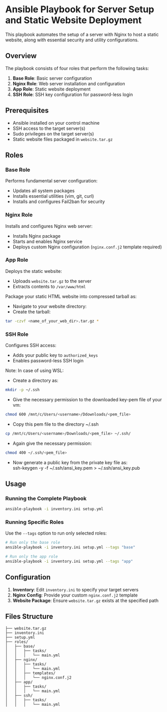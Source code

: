 # Ansible Playbook for Server Setup and Static Website Deployment

This playbook automates the setup of a server with Nginx to host a static website, along with essential security and utility configurations.

## Overview

The playbook consists of four roles that perform the following tasks:

1. **Base Role**: Basic server configuration
2. **Nginx Role**: Web server installation and configuration
3. **App Role**: Static website deployment
4. **SSH Role**: SSH key configuration for password-less login

## Prerequisites

- Ansible installed on your control machine
- SSH access to the target server(s)
- Sudo privileges on the target server(s)
- Static website files packaged in `website.tar.gz`

## Roles

### Base Role
Performs fundamental server configuration:
- Updates all system packages
- Installs essential utilities (vim, git, curl)
- Installs and configures Fail2ban for security

### Nginx Role
Installs and configures Nginx web server:
- Installs Nginx package
- Starts and enables Nginx service
- Deploys custom Nginx configuration (`nginx.conf.j2` template required)

### App Role
Deploys the static website:
- Uploads `website.tar.gz` to the server
- Extracts contents to `/var/www/html`

Package your static HTML website into compressed tarball as:
- Navigate to your website directory:
- Create the tarball:
```bash
tar -czvf <name_of_your_web_dir>.tar.gz *
```
### SSH Role
Configures SSH access:
- Adds your public key to `authorized_keys`
- Enables password-less SSH login

Note:
In case of using WSL:
- Create a directory as:
```bash
mkdir -p ~/.ssh
```
- Give the necessary permission to the downloaded key-pem file of your vm:
```bash
chmod 600 /mnt/c/Users/<username>/Ddownloads/<pem_file>
```
- Copy this pem file to the directory ~/.ssh
```bash
cp /mnt/c/Users/<username>/Downloads/<pem_file> ~/.ssh/
```
- Again give the necessary permission:
```bash
chmod 400 ~/.ssh/<pem_file>
```
- Now generate a public key from the private key file as:\
ssh-keygen -y -f ~/.ssh/ansi_key.pem > ~/.ssh/ansi_key.pub

## Usage

### Running the Complete Playbook
```bash
ansible-playbook -i inventory.ini setup.yml
```

### Running Specific Roles
Use the `--tags` option to run only selected roles:

```bash
# Run only the base role
ansible-playbook -i inventory.ini setup.yml --tags "base"

# Run only the app role
ansible-playbook -i inventory.ini setup.yml --tags "app"
```

## Configuration

1. **Inventory**: Edit `inventory.ini` to specify your target servers
2. **Nginx Config**: Provide your custom `nginx.conf.j2` template
3. **Website Package**: Ensure `website.tar.gz` exists at the specified path

## Files Structure

```
├── website.tar.gz
├── inventory.ini
├── setup.yml
├── roles/
│   ├── base/
│   │   ├── tasks/
│   │   │   └── main.yml
│   ├── nginx/
│   │   ├── tasks/
│   │   │   └── main.yml
│   │   ├── templates/
│   │   │   └── nginx.conf.j2
│   ├── app/
│   │   ├── tasks/
│   │   │   └── main.yml
│   ├── ssh/
│   │   ├── tasks/
│   │   │   └── main.yml
```

